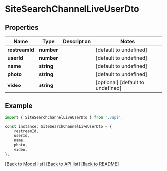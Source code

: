 # SiteSearchChannelLiveUserDto


## Properties

Name | Type | Description | Notes
------------ | ------------- | ------------- | -------------
**restreamId** | **number** |  | [default to undefined]
**userId** | **number** |  | [default to undefined]
**name** | **string** |  | [default to undefined]
**photo** | **string** |  | [default to undefined]
**video** | **string** |  | [optional] [default to undefined]

## Example

```typescript
import { SiteSearchChannelLiveUserDto } from './api';

const instance: SiteSearchChannelLiveUserDto = {
    restreamId,
    userId,
    name,
    photo,
    video,
};
```

[[Back to Model list]](../README.md#documentation-for-models) [[Back to API list]](../README.md#documentation-for-api-endpoints) [[Back to README]](../README.md)
